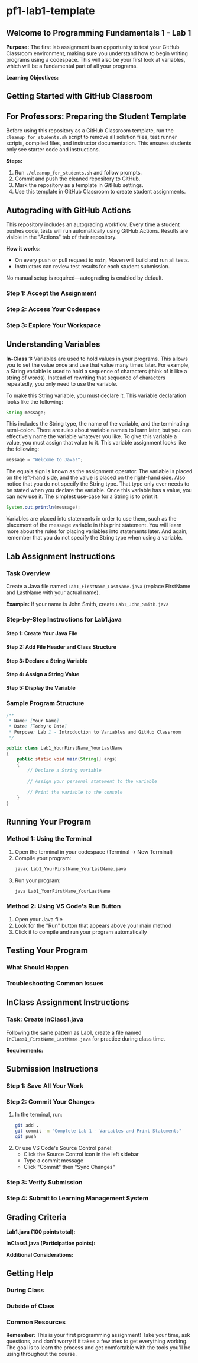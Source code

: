 # pf1-lab1-template

## Welcome to Programming Fundamentals 1 - Lab 1

**Purpose:** The first lab assignment is an opportunity to test your GitHub Classroom environment, making sure you understand how to begin writing programs using a codespace. This will also be your first look at variables, which will be a fundamental part of all your programs.

**Learning Objectives:**

## Getting Started with GitHub Classroom

## For Professors: Preparing the Student Template

Before using this repository as a GitHub Classroom template, run the `cleanup_for_students.sh` script to remove all solution files, test runner scripts, compiled files, and instructor documentation. This ensures students only see starter code and instructions.

**Steps:**
1. Run `./cleanup_for_students.sh` and follow prompts.
2. Commit and push the cleaned repository to GitHub.
3. Mark the repository as a template in GitHub settings.
4. Use this template in GitHub Classroom to create student assignments.

## Autograding with GitHub Actions

This repository includes an autograding workflow. Every time a student pushes code, tests will run automatically using GitHub Actions. Results are visible in the "Actions" tab of their repository.

**How it works:**
- On every push or pull request to `main`, Maven will build and run all tests.
- Instructors can review test results for each student submission.

No manual setup is required—autograding is enabled by default.

### Step 1: Accept the Assignment

### Step 2: Access Your Codespace

### Step 3: Explore Your Workspace

## Understanding Variables

**In-Class 1:** Variables are used to hold values in your programs. This allows you to set the value once and use that value many times later. For example, a String variable is used to hold a sequence of characters (think of it like a string of words). Instead of rewriting that sequence of characters repeatedly, you only need to use the variable.

To make this String variable, you must declare it. This variable declaration looks like the following:

```java
String message;
```

This includes the String type, the name of the variable, and the terminating semi-colon. There are rules about variable names to learn later, but you can effectively name the variable whatever you like. To give this variable a value, you must assign that value to it. This variable assignment looks like the following:

```java
message = "Welcome to Java!";
```

The equals sign is known as the assignment operator. The variable is placed on the left-hand side, and the value is placed on the right-hand side. Also notice that you do not specify the String type. That type only ever needs to be stated when you declare the variable. Once this variable has a value, you can now use it. The simplest use-case for a String is to print it:

```java
System.out.println(message);
```

Variables are placed into statements in order to use them, such as the placement of the message variable in this print statement. You will learn more about the rules for placing variables into statements later. And again, remember that you do not specify the String type when using a variable.

## Lab Assignment Instructions

### Task Overview
Create a Java file named `Lab1_FirstName_LastName.java` (replace FirstName and LastName with your actual name).

**Example:** If your name is John Smith, create `Lab1_John_Smith.java`

### Step-by-Step Instructions for Lab1.java

#### Step 1: Create Your Java File

#### Step 2: Add File Header and Class Structure

#### Step 3: Declare a String Variable

#### Step 4: Assign a String Value

#### Step 5: Display the Variable

### Sample Program Structure
```java
/**
 * Name: [Your Name]
 * Date: [Today's Date]
 * Purpose: Lab 1 - Introduction to Variables and GitHub Classroom
 */

public class Lab1_YourFirstName_YourLastName 
{
    public static void main(String[] args) 
    {
        // Declare a String variable
        
        // Assign your personal statement to the variable
        
        // Print the variable to the console
    }
}
```

## Running Your Program

### Method 1: Using the Terminal
1. Open the terminal in your codespace (Terminal → New Terminal)
2. Compile your program:
   ```bash
   javac Lab1_YourFirstName_YourLastName.java
   ```
3. Run your program:
   ```bash
   java Lab1_YourFirstName_YourLastName
   ```

### Method 2: Using VS Code's Run Button
1. Open your Java file
2. Look for the "Run" button that appears above your main method
3. Click it to compile and run your program automatically

## Testing Your Program

### What Should Happen

### Troubleshooting Common Issues

## InClass Assignment Instructions

### Task: Create InClass1.java
Following the same pattern as Lab1, create a file named `InClass1_FirstName_LastName.java` for practice during class time.

**Requirements:**

## Submission Instructions

### Step 1: Save All Your Work

### Step 2: Commit Your Changes
1. In the terminal, run:
   ```bash
   git add .
   git commit -m "Complete Lab 1 - Variables and Print Statements"
   git push
   ```
2. Or use VS Code's Source Control panel:
   - Click the Source Control icon in the left sidebar
   - Type a commit message
   - Click "Commit" then "Sync Changes"

### Step 3: Verify Submission

### Step 4: Submit to Learning Management System

## Grading Criteria

**Lab1.java (100 points total):**

**InClass1.java (Participation points):**

**Additional Considerations:**

## Getting Help

### During Class

### Outside of Class

### Common Resources


**Remember:** This is your first programming assignment! Take your time, ask questions, and don't worry if it takes a few tries to get everything working. The goal is to learn the process and get comfortable with the tools you'll be using throughout the course.